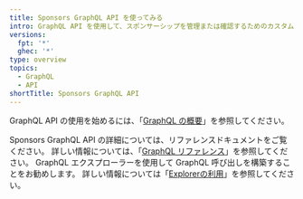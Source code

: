 ```yaml
---
title: Sponsors GraphQL API を使ってみる
intro: GraphQL API を使用して、スポンサーシップを管理または確認するためのカスタムインテグレーションを構築できます。
versions:
  fpt: '*'
  ghec: '*'
type: overview
topics:
  - GraphQL
  - API
shortTitle: Sponsors GraphQL API
---
```


GraphQL API の使用を始めるには、「[GraphQL の概要](/graphql/guides/introduction-to-graphql)」を参照してください。

Sponsors GraphQL API の詳細については、リファレンスドキュメントをご覧ください。 詳しい情報については、「[GraphQL リファレンス](/graphql/reference)」を参照してください。 GraphQL エクスプローラーを使用して GraphQL 呼び出しを構築することをお勧めします。 詳しい情報については「[Explorerの利用](/graphql/guides/using-the-explorer)」を参照してください。
